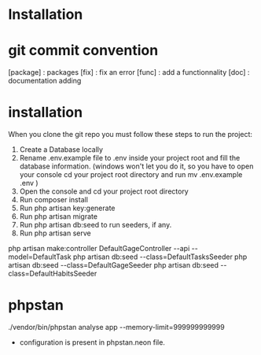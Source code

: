 # Installation

# git commit convention

[package] : packages
[fix] : fix an error
[func] : add a functionnality
[doc] : documentation adding

# installation

When you clone the git repo you must follow these steps to run the project:

1. Create a Database locally
2. Rename .env.example file to .env inside your project root and fill the database information. (windows won't let you do it, so you have to open your console cd your project root directory and run mv .env.example .env )
3. Open the console and cd your project root directory
4. Run composer install
5. Run php artisan key:generate
6. Run php artisan migrate
7. Run php artisan db:seed to run seeders, if any.
8. Run php artisan serve

php artisan make:controller DefaultGageController --api --model=DefaultTask
php artisan db:seed --class=DefaultTasksSeeder
php artisan db:seed --class=DefaultGageSeeder
php artisan db:seed --class=DefaultHabitsSeeder

# phpstan

./vendor/bin/phpstan analyse app --memory-limit=999999999999

-   configuration is present in phpstan.neon file.
